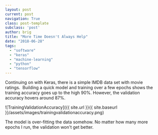 ```yaml
---
layout: post
current: post
navigation: True
class: post-template
subclass: 'post'
author: brig
title: "More Time Doesn't Always Help"
date: "2018-06-28"
tags: 
  - "software"
  - "keras"
  - "machine-learning"
  - "python"
  - "tensorflow"
---
```


Continuing on with Keras, there is a simple IMDB data set with movie ratings.  Building a quick model and training over a few epochs shows the training accuracy goes up to the high 90%. However, the validation accuracy hovers around 87%.

![TrainingValidationAccuracy]({{ site.url }}{{ site.baseurl }}/assets/images/trainingvalidationaccuracy.png)

The model is over-fitting the data somehow. No matter how many more epochs I run, the validation won't get better.
